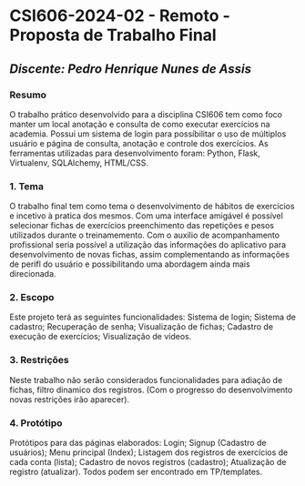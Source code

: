 # **CSI606-2024-02 - Remoto - Proposta de Trabalho Final**

## *Discente: Pedro Henrique Nunes de Assis*

<!-- Descrever um resumo sobre o trabalho. -->

### Resumo
  O trabalho prático desenvolvido para a disciplina CSI606 tem como foco manter um local anotação e consulta de como executar exercícios na academia. Possui um sistema de login para possíbilitar o uso de múltiplos
  usuário e página de consulta, anotação e controle dos exercícios. As ferramentas utilizadas para desenvolvimento foram: Python, Flask, Virtualenv, SQLAlchemy, HTML/CSS.
<!-- Apresentar o tema. -->
### 1. Tema

  O trabalho final tem como tema o desenvolvimento de hábitos de exercícios e incetivo à pratica dos mesmos. Com uma interface amigável é possível selecionar fichas de exercícios preenchimento das repetições e 
  pesos utilizados durante o treinamemento. Com o auxilio de acompanhamento profissional seria possível a utilização das informações do aplicativo para desenvolvimento de novas fichas, assim complementando as informações de perifl do usuário e possibilitando uma abordagem ainda mais direcionada. 

<!-- Descrever e limitar o escopo da aplicação. -->
### 2. Escopo
  
  Este projeto terá as seguintes funcionalidades:
    Sistema de login;
    Sistema de cadastro;
    Recuperação de senha;
    Visualização de fichas;
    Cadastro de execução de exercícios;
    Visualização de vídeos.
<!-- Apresentar restrições de funcionalidades e de escopo. -->
### 3. Restrições

  Neste trabalho não serão considerados funcionalidades para adiação de fichas, filtro dinamico dos registros. (Com o progresso do desenvolvimento novas restrições irão aparecer).

<!-- Construir alguns protótipos para a aplicação, disponibilizá-los no Github e descrever o que foi considerado. //-->
### 4. Protótipo

  Protótipos para das páginas elaborados:
    Login;
    Signup (Cadastro de usuários);
    Menu principal (Index);
    Listagem dos registros de exercícios de cada conta (lista);
    Cadastro de novos registros (cadastro);
    Atualização de registro (atualizar).
  Todos podem ser encontrado em TP/templates.

    

 

